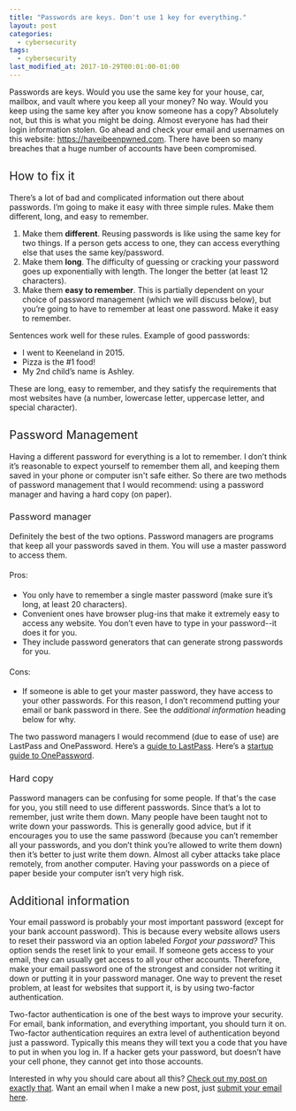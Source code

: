 ```yaml
---
title: "Passwords are keys. Don't use 1 key for everything."
layout: post
categories:
  - cybersecurity
tags:
  - cybersecurity
last_modified_at: 2017-10-29T00:01:00-01:00
---
```


<span style="font-weight: 400;">Passwords are keys. Would you use the same key for your house, car, mailbox, and vault where you keep all your money? No way. Would you keep using the same key after you know someone has a copy? Absolutely not, but this is what you might be doing. Almost everyone has had their login information stolen. Go ahead and check your email and usernames on this website: </span><a href="https://haveibeenpwned.com/"><span style="font-weight: 400;">https://haveibeenpwned.com</span></a><span style="font-weight: 400;">. There have been so many breaches that a huge number of accounts have been compromised. </span>
<h2><span style="font-weight: 400;">How to fix it</span></h2>
<span style="font-weight: 400;">There’s a lot of bad and complicated information out there about passwords. I’m going to make it easy with three simple rules. Make them different, long, and easy to remember. </span>
<ol>
 	<li><span style="font-weight: 400;"> Make them <strong>different</strong>. Reusing passwords is like using the same key for two things. If a person gets access to one, they can access everything else that uses the same key/password. </span></li>
 	<li><span style="font-weight: 400;"> Make them <strong>long</strong>. The difficulty of guessing or cracking your password goes up exponentially with length. The longer the better (at least 12 characters). </span></li>
 	<li><span style="font-weight: 400;"> Make them <strong>easy to remember</strong>. This is partially dependent on your choice of password management (which we will discuss below), but you’re going to have to remember at least one password. Make it easy to remember.</span></li>
</ol>
<span style="font-weight: 400;">Sentences work well for these rules. Example of good passwords:</span>
<ul>
 	<li><span style="font-weight: 400;">I went to Keeneland in 2015.</span></li>
 	<li>Pizza is the #1 food!</li>
 	<li>My 2nd child’s name is Ashley.</li>
</ul>
<span style="font-weight: 400;">These are long, easy to remember, and they satisfy the requirements that most websites have (a number, lowercase letter, uppercase letter, and special character).</span>
<h2><span style="font-weight: 400;">Password Management</span></h2>
<span style="font-weight: 400;">Having a different password for everything is a lot to remember. I don’t think it’s reasonable to expect yourself to remember them all, and keeping them saved in your phone or computer isn't safe either. So there are two methods of password management that I would recommend: using a password manager and having a hard copy (on paper).</span>
<h3><span style="font-weight: 400;">Password manager</span></h3>
<span style="font-weight: 400;">Definitely the best of the two options. Password managers are programs that keep all your passwords saved in them. You will use a master password to access them. </span>
<h4><span style="font-weight: 400;">Pros:</span></h4>
<ul>
 	<li><span style="font-weight: 400;">You only have to remember a single master password (make sure it’s long, at least 20 characters).</span></li>
 	<li>Convenient ones have browser plug-ins that make it extremely easy to access any website. You don’t even have to type in your password--it does it for you.</li>
 	<li>They include password generators that can generate strong passwords for you.</li>
</ul>
<h4><span style="font-weight: 400;">Cons:</span></h4>
<ul>
 	<li><span style="font-weight: 400;">If someone is able to get your master password, they have access to your other passwords. For this reason, I don’t recommend putting your email or bank password in there. See the </span><i><span style="font-weight: 400;">additional information</span></i><span style="font-weight: 400;"> heading below for why. </span></li>
</ul>
<span style="font-weight: 400;">The two password managers I would recommend (due to ease of use) are LastPass and OnePassword. Here’s a </span><a href="https://helpdesk.lastpass.com"><span style="font-weight: 400;">guide to LastPass</span></a><span style="font-weight: 400;">. Here’s a </span><a href="https://support.1password.com/explore/get-started/"><span style="font-weight: 400;">startup guide to OnePassword</span></a><span style="font-weight: 400;">.</span>
<h3><span style="font-weight: 400;">Hard copy</span></h3>
<span style="font-weight: 400;">Password managers can be confusing for some people. If that's the case for you, you still need to use different passwords. Since that’s a lot to remember, just write them down. Many people have been taught not to write down your passwords. This is generally good advice, but if it encourages you to use the same password (because you can’t remember all your passwords, and you don’t think you’re allowed to write them down) then it’s better to just write them down. Almost all cyber attacks take place remotely, from another computer. Having your passwords on a piece of paper beside your computer isn’t very high risk. </span>
<h2><span style="font-weight: 400;">Additional information</span></h2>
<span style="font-weight: 400;">Your email password is probably your most important password (except for your bank account password). This is because every website allows users to reset their password via an option labeled </span><i><span style="font-weight: 400;">Forgot your password?</span></i><span style="font-weight: 400;"> This option sends the reset link to your email. If someone gets access to your email, they can usually get access to all your other accounts. Therefore, make your email password one of the strongest and consider not writing it down or putting it in your password manager. One way to prevent the reset problem, at least for websites that support it, is by using two-factor authentication. </span>

<span style="font-weight: 400;">Two-factor authentication is one of the best ways to improve your security. For email, bank information, and everything important, you should turn it on. Two-factor authentication requires an extra level of authentication beyond just a password. Typically this means they will text you a code that you have to put in when you log in. If a hacker gets your password, but doesn’t have your cell phone, they cannot get into those accounts.</span>

Interested in why you should care about all this? <a href="http://rezo.blog/thousands-stolen-why-security-matters/">Check out my post on exactly that</a>. Want an email when I make a new post, just <a href="http://eepurl.com/c5WVgj">submit your email here</a>.

